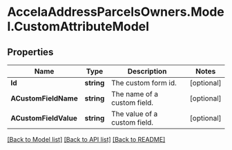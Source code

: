 # AccelaAddressParcelsOwners.Model.CustomAttributeModel
## Properties

Name | Type | Description | Notes
------------ | ------------- | ------------- | -------------
**Id** | **string** | The custom form id. | [optional] 
**ACustomFieldName** | **string** | The name of a custom field. | [optional] 
**ACustomFieldValue** | **string** | The value of a custom field. | [optional] 

[[Back to Model list]](../README.md#documentation-for-models) [[Back to API list]](../README.md#documentation-for-api-endpoints) [[Back to README]](../README.md)

